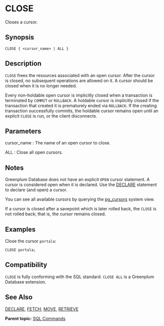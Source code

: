 # CLOSE 

Closes a cursor.

## Synopsis 

``` {#sql_command_synopsis}
CLOSE { <cursor_name> | ALL }
```

## Description 

`CLOSE` frees the resources associated with an open cursor. After the cursor is closed, no subsequent operations are allowed on it. A cursor should be closed when it is no longer needed.

Every non-holdable open cursor is implicitly closed when a transaction is terminated by `COMMIT` or `ROLLBACK`. A holdable cursor is implicitly closed if the transaction that created it is prematurely ended via `ROLLBACK`. If the creating transaction successfully commits, the holdable cursor remains open until an explicit `CLOSE` is run, or the client disconnects.

## Parameters 

cursor\_name
:   The name of an open cursor to close.

ALL
:   Close all open cursors.

## Notes 

Greenplum Database does not have an explicit `OPEN` cursor statement. A cursor is considered open when it is declared. Use the [DECLARE](DECLARE.html) statement to declare \(and open\) a cursor.

You can see all available cursors by querying the [pg\_cursors](../system_catalogs/catalog_ref-views.html#pg_cursors) system view.

If a cursor is closed after a savepoint which is later rolled back, the `CLOSE` is not rolled back; that is, the cursor remains closed.

## Examples 

Close the cursor `portala`:

```
CLOSE portala;
```

## Compatibility 

`CLOSE` is fully conforming with the SQL standard. `CLOSE ALL` is a Greenplum Database extension.

## See Also 

[DECLARE](DECLARE.html), [FETCH](FETCH.html), [MOVE](MOVE.html), [RETRIEVE](RETRIEVE.html)

**Parent topic:** [SQL Commands](../sql_commands/sql_ref.html)

